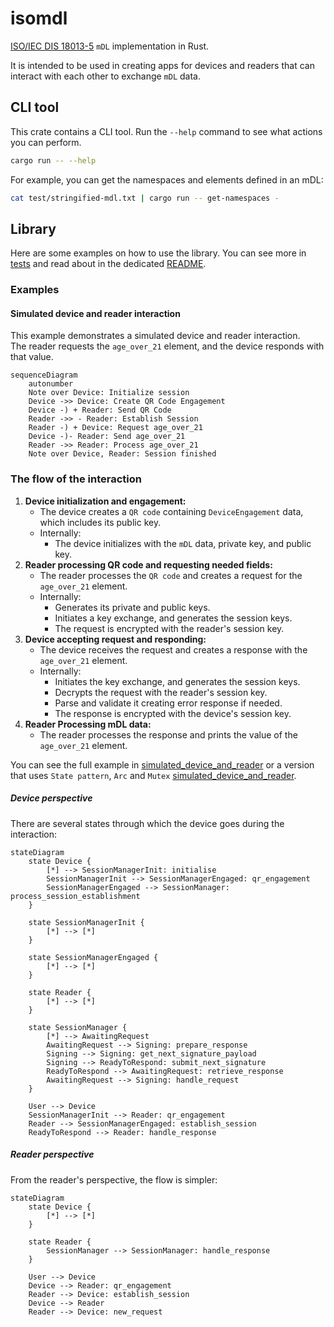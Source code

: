# isomdl

[ISO/IEC DIS 18013-5](https://www.iso.org/standard/69084.html) `mDL` implementation in Rust.

It is intended to be used in creating apps for devices and readers that can interact with each other to exchange `mDL`
data.

## CLI tool

This crate contains a CLI tool. Run the `--help` command to see what actions you can perform.

```bash
cargo run -- --help
```

For example, you can get the namespaces and elements defined in an mDL:

```bash
cat test/stringified-mdl.txt | cargo run -- get-namespaces -
```

## Library

Here are some examples on how to use the library.
You can see more in [tests](tests) and read about in the
dedicated [README](tests/README.md).

### Examples

#### Simulated device and reader interaction

This example demonstrates a simulated device and reader interaction.  
The reader requests the `age_over_21` element, and the device responds with that value.

```mermaid
sequenceDiagram
    autonumber
    Note over Device: Initialize session
    Device ->> Device: Create QR Code Engagement
    Device -) + Reader: Send QR Code
    Reader ->> - Reader: Establish Session
    Reader -) + Device: Request age_over_21
    Device -)- Reader: Send age_over_21
    Reader ->> Reader: Process age_over_21
    Note over Device, Reader: Session finished
```

### The flow of the interaction

1. **Device initialization and engagement:**
    - The device creates a `QR code` containing `DeviceEngagement` data, which includes its public key.
    - Internally:
        - The device initializes with the `mDL` data, private key, and public key.
2. **Reader processing QR code and requesting needed fields:**
    - The reader processes the `QR code` and creates a request for the `age_over_21` element.
    - Internally:
        - Generates its private and public keys.
        - Initiates a key exchange, and generates the session keys.
        - The request is encrypted with the reader's session key.
3. **Device accepting request and responding:**
    - The device receives the request and creates a response with the `age_over_21` element.
    - Internally:
        - Initiates the key exchange, and generates the session keys.
        - Decrypts the request with the reader's session key.
        - Parse and validate it creating error response if needed.
        - The response is encrypted with the device's session key.
4. **Reader Processing mDL data:**
    - The reader processes the response and prints the value of the `age_over_21` element.

You can see the full example in [simulated_device_and_reader](tests/simulated_device_and_reader.rs) or a version that
uses `State pattern`, `Arc` and `Mutex` [simulated_device_and_reader](tests/simulated_device_and_reader_state.rs).

##### Device perspective

There are several states through which the device goes during the interaction:

```mermaid
stateDiagram
    state Device {
        [*] --> SessionManagerInit: initialise
        SessionManagerInit --> SessionManagerEngaged: qr_engagement
        SessionManagerEngaged --> SessionManager: process_session_establishment
    }

    state SessionManagerInit {
        [*] --> [*]
    }

    state SessionManagerEngaged {
        [*] --> [*]
    }

    state Reader {
        [*] --> [*]
    }

    state SessionManager {
        [*] --> AwaitingRequest
        AwaitingRequest --> Signing: prepare_response
        Signing --> Signing: get_next_signature_payload
        Signing --> ReadyToRespond: submit_next_signature
        ReadyToRespond --> AwaitingRequest: retrieve_response
        AwaitingRequest --> Signing: handle_request
    }

    User --> Device
    SessionManagerInit --> Reader: qr_engagement
    Reader --> SessionManagerEngaged: establish_session
    ReadyToRespond --> Reader: handle_response
```

##### Reader perspective

From the reader's perspective, the flow is simpler:

```mermaid
stateDiagram
    state Device {
        [*] --> [*]
    }

    state Reader {
        SessionManager --> SessionManager: handle_response
    }

    User --> Device
    Device --> Reader: qr_engagement
    Reader --> Device: establish_session
    Device --> Reader
    Reader --> Device: new_request
```
